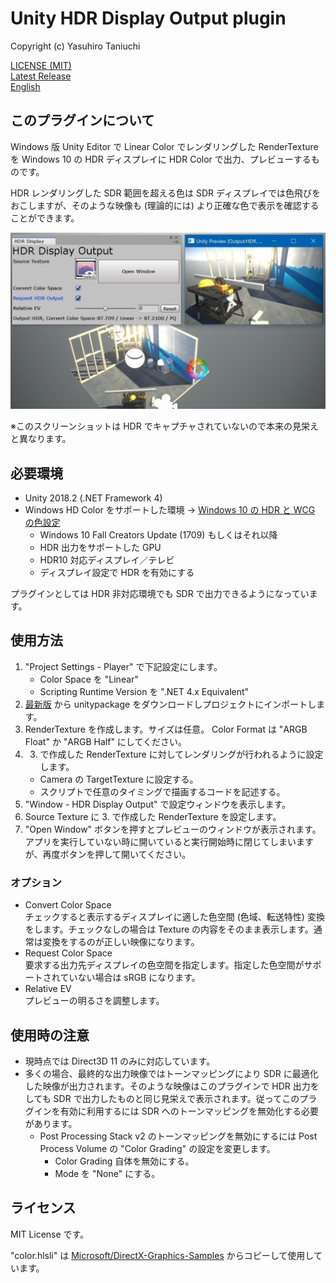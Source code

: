 Unity HDR Display Output plugin
====

Copyright (c) Yasuhiro Taniuchi  

[LICENSE (MIT)](LICENSE)  
[Latest Release](https://github.com/aosoft/UnityHDROutputPlugin/releases/latest)  
[English](README.md)

## このプラグインについて

Windows 版 Unity Editor で Linear Color でレンダリングした RenderTexture を Windows 10 の HDR ディスプレイに HDR Color で出力、プレビューするものです。

HDR レンダリングした SDR 範囲を超える色は SDR ディスプレイでは色飛びをおこしますが、そのような映像も (理論的には) より正確な色で表示を確認することができます。

![screenshot.jpg](screenshot.jpg)

※このスクリーンショットは HDR でキャプチャされていないので本来の見栄えと異なります。

## 必要環境

* Unity 2018.2 (.NET Framework 4)
* Windows HD Color をサポートした環境 → [Windows 10 の HDR と WCG の色設定](https://support.microsoft.com/ja-jp/help/4040263/windows-10-hdr-advanced-color-settings)
    * Windows 10 Fall Creators Update (1709) もしくはそれ以降
    * HDR 出力をサポートした GPU
    * HDR10 対応ディスプレイ／テレビ
    * ディスプレイ設定で HDR を有効にする

プラグインとしては HDR 非対応環境でも SDR で出力できるようになっています。

## 使用方法

1. "Project Settings - Player" で下記設定にします。
    * Color Space を "Linear"
    * Scripting Runtime Version を ".NET 4.x Equivalent"
2. [最新版](https://github.com/aosoft/UnityHDROutputPlugin/releases/latest) から unitypackage をダウンロードしプロジェクトにインポートします。
3. RenderTexture を作成します。サイズは任意。 Color Format は "ARGB Float" か "ARGB Half" にしてください。
4. 3. で作成した RenderTexture に対してレンダリングが行われるように設定します。
    * Camera の TargetTexture に設定する。
    * スクリプトで任意のタイミングで描画するコードを記述する。
5. "Window - HDR Display Output" で設定ウィンドウを表示します。
6. Source Texture に 3. で作成した RenderTexture を設定します。
7. "Open Window" ボタンを押すとプレビューのウィンドウが表示されます。  
    アプリを実行していない時に開いていると実行開始時に閉じてしまいますが、再度ボタンを押して開いてください。

### オプション

* Convert Color Space  
    チェックすると表示するディスプレイに適した色空間 (色域、転送特性) 変換をします。チェックなしの場合は Texture の内容をそのまま表示します。通常は変換をするのが正しい映像になります。  
* Request Color Space  
    要求する出力先ディスプレイの色空間を指定します。指定した色空間がサポートされていない場合は sRGB になります。
* Relative EV  
    プレビューの明るさを調整します。

## 使用時の注意

* 現時点では Direct3D 11 のみに対応しています。
* 多くの場合、最終的な出力映像ではトーンマッピングにより SDR に最適化した映像が出力されます。そのような映像はこのプラグインで HDR 出力をしても SDR で出力したものと同じ見栄えで表示されます。従ってこのプラグインを有効に利用するには SDR へのトーンマッピングを無効化する必要があります。
    * Post Processing Stack v2 のトーンマッピングを無効にするには Post Process Volume の "Color Grading" の設定を変更します。
        * Color Grading 自体を無効にする。
        * Mode を "None" にする。

## ライセンス

MIT License です。

"color.hlsli" は [Microsoft/DirectX-Graphics-Samples](https://github.com/Microsoft/DirectX-Graphics-Samples) からコピーして使用しています。


